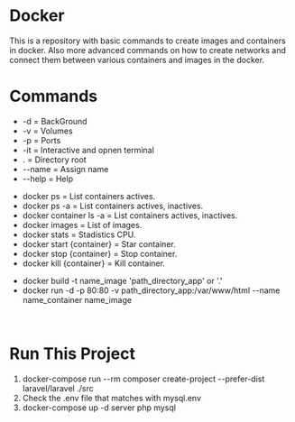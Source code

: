 # Docker
This is a repository with basic commands to create images and containers in docker.
Also more advanced commands on how to create networks and connect them between various containers and images in the docker.
<br>

# Commands
<ul>
  <li>-d     = BackGround</li>
  <li>-v     = Volumes</li>
  <li>-p     = Ports</li>
  <li>-it    = Interactive and opnen terminal</li>
  <li>.      = Directory root</li>
  <li>--name = Assign name</li>
  <li>--help = Help</li>
</ul>
<ul>
  <li>docker ps                = List containers actives.</li>
  <li>docker ps -a             = List containers actives, inactives.</li>
  <li>docker container ls -a   = List containers actives, inactives.</li>
  <li>docker images            = List of images.</li>
  <li>docker stats             = Stadistics CPU.</li>
  <li>docker start {container} = Star container.</li>
  <li>docker stop {container}  = Stop container.</li>
  <li>docker kill {container}  = Kill container.</li>
</ul>
<ul>
    <li>docker build -t name_image 'path_directory_app' or '.'</li>
    <li>docker run -d -p 80:80 -v path_directory_app:/var/www/html --name name_container name_image</li>
</ul>
<br>

# Run This Project
<ol>
  <li>docker-compose run --rm composer create-project --prefer-dist laravel/laravel ./src</li>
  <li>Check the .env file that matches with mysql.env</li>
  <li>docker-compose up -d server php mysql </li>
</ol>
